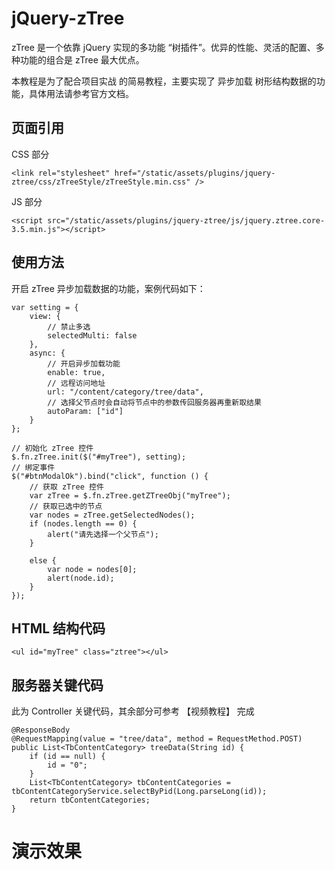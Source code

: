 # jQuery-zTree
zTree 是一个依靠 jQuery 实现的多功能 “树插件”。优异的性能、灵活的配置、多种功能的组合是 zTree 最大优点。

本教程是为了配合项目实战 的简易教程，主要实现了 异步加载 树形结构数据的功能，具体用法请参考官方文档。

## 页面引用
CSS 部分
```
<link rel="stylesheet" href="/static/assets/plugins/jquery-ztree/css/zTreeStyle/zTreeStyle.min.css" />
```
JS 部分
```
<script src="/static/assets/plugins/jquery-ztree/js/jquery.ztree.core-3.5.min.js"></script>
```
## 使用方法
开启 zTree 异步加载数据的功能，案例代码如下：
```
var setting = {
    view: {
        // 禁止多选
        selectedMulti: false
    },
    async: {
        // 开启异步加载功能
        enable: true,
        // 远程访问地址
        url: "/content/category/tree/data",
        // 选择父节点时会自动将节点中的参数传回服务器再重新取结果
        autoParam: ["id"]
    }
};

// 初始化 zTree 控件
$.fn.zTree.init($("#myTree"), setting);
// 绑定事件
$("#btnModalOk").bind("click", function () {
    // 获取 zTree 控件
    var zTree = $.fn.zTree.getZTreeObj("myTree");
    // 获取已选中的节点
    var nodes = zTree.getSelectedNodes();
    if (nodes.length == 0) {
        alert("请先选择一个父节点");
    }

    else {
        var node = nodes[0];
        alert(node.id);
    }
});
```
## HTML 结构代码
```
<ul id="myTree" class="ztree"></ul>
```
## 服务器关键代码
此为 Controller 关键代码，其余部分可参考 【视频教程】 完成
```
@ResponseBody
@RequestMapping(value = "tree/data", method = RequestMethod.POST)
public List<TbContentCategory> treeData(String id) {
    if (id == null) {
        id = "0";
    }
    List<TbContentCategory> tbContentCategories = tbContentCategoryService.selectByPid(Long.parseLong(id));
    return tbContentCategories;
}
```
# 演示效果
